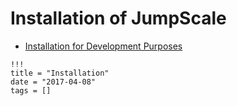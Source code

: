 # Installation of JumpScale

- [Installation for Development Purposes](JSDevelopment.md)

```
!!!
title = "Installation"
date = "2017-04-08"
tags = []
```
